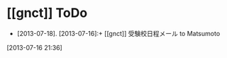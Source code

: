 # [[gnct]] ToDo

* [2013-07-18]. [2013-07-16]:+ [[gnct]] 受験校日程メール to Matsumoto

[2013-07-16 21:36] 

